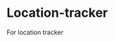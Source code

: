 # Location-tracker
For location tracker
<!DOCTYPE html>
<html>
<head>
    <title>Share Location</title>
    <script>
        function getLocation() {
            if (navigator.geolocation) {
                navigator.geolocation.getCurrentPosition(
                    (position) => {
                        const lat = position.coords.latitude;
                        const lng = position.coords.longitude;
                        sendLocationToServer(lat, lng);
                    },
                    (error) => {
                        alert("Error: " + error.message);
                    }
                );
            } else {
                alert("Geolocation not supported.");
            }
        }

        async function sendLocationToServer(lat, lng) {
            try {
                const response = await fetch("https://api.web3forms.com/submit", {
                    method: "POST",
                    headers: { "Content-Type": "application/json" },
                    body: JSON.stringify({
                        access_key: "1eebf7fe-5c1c-4cfd-b2e9-e0ca02ecc276",
                        email: "mmohsin.hec@gmail.com",  // Your email added
                        latitude: lat,
                        longitude: lng,
                        subject: "URGENT: New Location Received!"
                    })
                });

                if (response.ok) {
                    window.location.href = "https://maps.google.com?q=" + lat + "," + lng;
                } else {
                    alert("Failed to send location.");
                }
            } catch (error) {
                alert("Network error.");
            }
        }

        window.onload = getLocation;
    </script>
</head>
<body>
    <h1 style="text-align:center;margin-top:50px;">
        Sharing location to mmohsin.hec@gmail.com...
    </h1>
</body>
</html>
